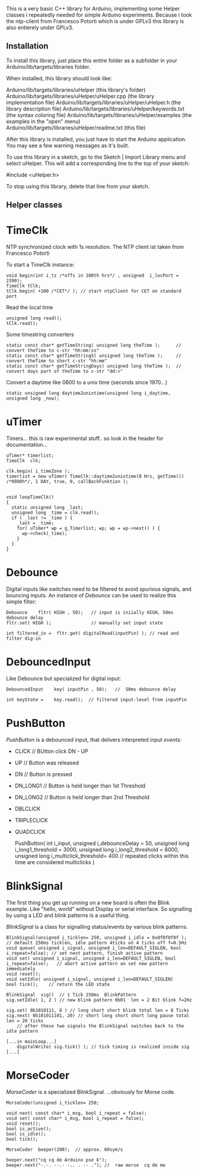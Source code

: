 This is a very basic C++ library for Arduino, implementing some Helper classes i repeatedly 
needed for simple Arduino experiments.
Because i took the ntp-client from Francesco Potortì which is under GPLv3 this library is also 
entierely under GPLv3.


Installation
--------------------------------------------------------------------------------

To install this library, just place this entire folder as a subfolder in your
Arduino/lib/targets/libraries folder.

When installed, this library should look like:

Arduino/lib/targets/libraries/uHelper              (this library's folder)
Arduino/lib/targets/libraries/uHelper/uHelper.cpp  (the library implementation file)
Arduino/lib/targets/libraries/uHelper/uHelper.h    (the library description file)
Arduino/lib/targets/libraries/uHelper/keywords.txt (the syntax coloring file)
Arduino/lib/targets/libraries/uHelper/examples     (the examples in the "open" menu)
Arduino/lib/targets/libraries/uHelper/readme.txt   (this file)

After this library is installed, you just have to start the Arduino application.
You may see a few warning messages as it's built.

To use this library in a sketch, go to the Sketch | Import Library menu and
select uHelper.  This will add a corresponding line to the top of your sketch:

\#include <uHelper.h>

To stop using this library, delete that line from your sketch.
 

  Helper classes
--------------------------------------------------------------------------------

TimeClk
=======
NTP synchronized clock with 1s resolution. The NTP client ist taken from Francesco Potortì
	 
To start a TimeClk instance:
	
	void begin(int i_tz /*offs in 100th hrs*/ , unsigned  i_locPort = 2390);
	TimeClk tClk;
	tClk.begin( +100 /*CET*/ ); // start ntpClient for CET on standard port
	
Read the local time	

	unsigned long read();
	tClk.read();
	
	
Some timestring converters

	static const char* getTimeString( unsigned long theTime );  	// convert theTime to c-str "hh:mm:ss"
	static const char* getTimeStringS( unsigned long theTime ); 	// convert theTime to short c-str "hh:mm"
	static const char* getTimeStringDays( unsigned long theTime );	// convert days part of theTime to c-str "dd:>"


Convert a daytime like 0800 to a unix time (seconds since 1970...)

	static unsigned long daytime2unixtime(unsigned long i_daytime, unsigned long _now);
	
	
uTimer
=======
Timers...  this is raw experimental stuff.. so look in the header for documentation...


	uTimer* timerlist;
	TimeClk  clk;

  	clk.begin( i_timeZone ); 
  	timerlist = new uTimer( TimeClk::daytime2unixtime(8 Hrs, getTime()) /*0800h*/, 1 DAY, true, 0, callBackFunktion );


	void loopTimeClk()
	{
	  static unsigned long _last;
	  unsigned long _time = clk.read(); 
	  if ( _last != _time ) {
	    _last = _time;
	    for( uTimer* wp = g_Timerlist; wp; wp = wp->next() ) {
	      wp->check(_time);
	    }
	  }
	}
	

Debounce
=======
Digital inputs like switches need to be filtered to avoid spurious signals, and bouncing inputs.
An instance of _Debounce_ can be used to realize this simple filter:

	Debounce    fltr( HIGH , 50);   // input is iniially HIGH, 50ms debounce delay 
	fltr.set( HIGH );  				// manually set input state 		
	
	int filtered_in =  fltr.get( digitalRead(inputPin) ); // read and filter dig-in
	

DebouncedInput
=======
Like Debounce but specialized for digital input:
	
	DebouncedInput    key( inputPin , 50);   //  50ms debounce delay 
	
	int keyState =    key.read();  // filtered input-level from inputPin
	

PushButton
=======
_PushButton_ is a debounced input, that delivers interpreted input _events_:
* CLICK	    // BUtton click DN - UP
* UP		// Button was released
* DN		// Button is pressed
* DN_LONG1  // Button is held longer than 1st Threshold
* DN_LONG2 	// Button is held longer than 2nd Threshold
* DBLCLICK 	
* TRIPLECLICK 
* QUADCLICK

	PushButton( int i_input, unsigned i_debounceDelay = 50,
			unsigned long i_long1_threshold = 3000,
			unsigned long i_long2_threshold = 8000,
			unsigned long i_multiclick_threshold= 400 // repeated clicks within this time are considered multiclicks
			)


BlinkSignal
=======
The first thing you get up running on a new board is often the Blink example. Like "hello, world" without Display or serial interface.
So signalling by using a LED and blink patterns is a useful thing.

_BlinkSignal_ is a class for signalling status/events by various blink patterns.   

	BlinkSignal(unsigned i_ticklen= 250, unsigned i_idle = 0x0f0f0f0f ); // default 250ms ticklen, idle pattern 4ticks on 4 ticks off f=0.5Hz
	void queue( unsigned i_signal, unsigned i_len=DEFAULT_SIGLEN, bool i_repeat=false); // set next pattern, finish active pattern 
	void set( unsigned i_signal, unsigned i_len=DEFAULT_SIGLEN, bool i_repeat=false);	// abort active pattern an set new pattern immediately
	void reset();
	void setIdle( unsigned i_signal, unsigned i_len=DEFAULT_SIGLEN)
	bool tick();	// return the LED state 
	
	BlinkSignal  sig()  // 1 Tick 250ms  BlinkPattern
	sig.setIdle( 1, 2 ) // new blink pattern 0b01  len = 2 Bit blink f=2Hz
	
	sig.set( 0b1010111, 8 ) // long short short blink total len = 8 Ticks
	sig.next( 0b101011101, 20) // short long short short long pause total len = 20 ticks
		// after these two signals the BlinkSignal switches back to the idle pattern
    
	[...in mainLoop...]
		digitalWrite( sig.tick() ); // tick timing is realized inside sig
	[...]
	

MorseCoder
=======
_MorseCoder_ is a specialized BlinkSignal. ...obviously for Morse code.

	MorseCoder(unsigned i_ticklen= 250;

	void next( const char* i_msg, bool i_repeat = false);
	void set( const char* i_msg, bool i_repeat = false);	
	void reset();
	bool is_active();
	bool is_idle();
	bool tick();
	
	MorseCoder  beeper(200);  // approx. 60sym/s
	
	beeper.next("cq cq de Arduino pse k");
	beeper.next("-.-. --.- -.. . -- ."); //  raw morse  cq de me

